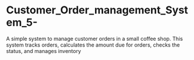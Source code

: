 # Customer_Order_management_System_5-
A simple system to manage customer orders in a small coffee shop. This system tracks orders, calculates the amount due for orders, checks the status, and manages inventory
